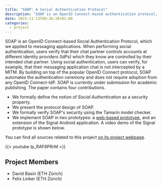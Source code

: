 ```yaml
---
title: "SOAP: A Social Authentication Protocol"
description: "SOAP is an OpenID Connect-based authentication protocol, which we applied to messaging applications."
date: 2023-11-13T09:26:28+01:00
categories:
  - project
---
```


SOAP is an OpenID Connect-based Social Authentication Protocol, which we applied to messaging applications.
When performing social authentication, users verify that their chat partner controls accounts at different identity providers (IdPs) which they know are controlled by their intended chat partner.
Using social authentication, users can verify, for example, that their messaging application chat is not intercepted by a MITM.
By building on top of the popular OpenID Connect protocol, SOAP automates the authentication ceremony and does not require adoption from any OpenID Connect-IdP.
SOAP is currently under submission for academic publishing.
The paper contains four contributions.

* We formally define the notion of *Social Authentication* as a security property.
* We present the protocol design of SOAP.
* We formally verify SOAP's security using the Tamarin model checker.
* We implement SOAP in two prototypes: a [web-based prototype](https://soap-proto.net), and an extension of the Signal Android application.
A video demo of the Signal prototype is shown below.

You can find all sources related to this project [on its project webpage](https://soap-wg.github.io/sources/).

{{< youtube Ip_RAF8PRrM >}}

## Project Members

* David Basin (ETH Zürich)
* Felix Linker (ETH Zürich)
